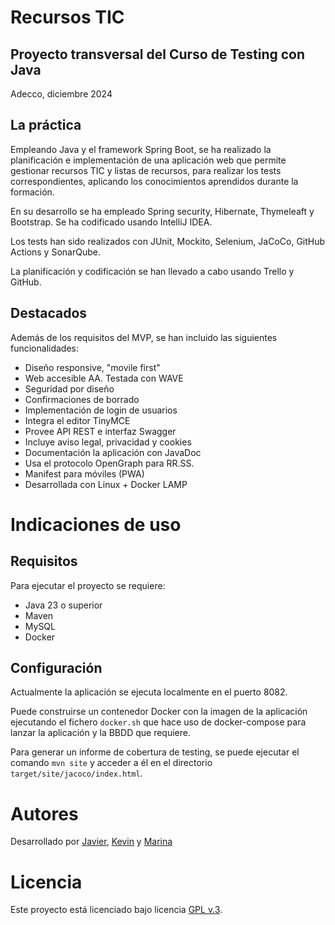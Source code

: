 # Recursos TIC

## Proyecto transversal del Curso de Testing con Java
Adecco, diciembre 2024

## La práctica

Empleando Java y el framework Spring Boot, se ha realizado la planificación e implementación de una aplicación web que permite gestionar recursos TIC y listas de recursos, para realizar los tests correspondientes, aplicando los conocimientos aprendidos durante la formación.

En su desarrollo se ha empleado Spring security, Hibernate, Thymeleaft y Bootstrap. Se ha codificado usando IntelliJ IDEA.

Los tests han sido realizados con JUnit, Mockito, Selenium, JaCoCo, GitHub Actions y SonarQube.

La planificación y codificación se han llevado a cabo usando Trello y GitHub.

## Destacados

Además de los requisitos del MVP, se han incluido las siguientes funcionalidades:

- Diseño responsive, "movile first"
- Web accesible AA. Testada con WAVE
- Seguridad por diseño
- Confirmaciones de borrado
- Implementación de login de usuarios
- Integra el editor TinyMCE
- Provee API REST e interfaz Swagger
- Incluye aviso legal, privacidad y cookies
- Documentación la aplicación con JavaDoc
- Usa el protocolo OpenGraph para RR.SS.
- Manifest para móviles (PWA)
- Desarrollada con Linux + Docker LAMP

# Indicaciones de uso

## Requisitos

Para ejecutar el proyecto se requiere:

- Java 23 o superior
- Maven
- MySQL
- Docker

## Configuración

Actualmente la aplicación se ejecuta localmente en el puerto 8082.

Puede construirse un contenedor Docker con la imagen de la aplicación ejecutando el fichero `docker.sh` que hace uso de docker-compose para lanzar la aplicación y la BBDD que requiere.

Para generar un informe de cobertura de testing, se puede ejecutar el comando `mvn site` y acceder a él en el directorio `target/site/jacoco/index.html`.

# Autores

Desarrollado por [Javier](https://github.com/JavGuerra), [Kevin](https://github.com/kevinzamoraa) y [Marina](https://github.com/MarinaVallejo89)

# Licencia

Este proyecto está licenciado bajo licencia [GPL v.3](https://www.gnu.org/licenses/gpl-3.0.html).
